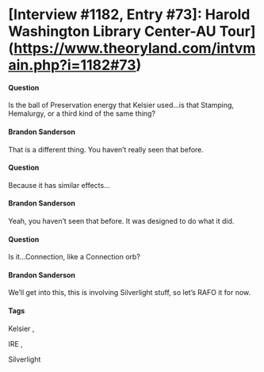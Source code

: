 # [Interview #1182, Entry #73]: Harold Washington Library Center-AU Tour](https://www.theoryland.com/intvmain.php?i=1182#73)

#### Question

Is the ball of Preservation energy that Kelsier used...is that Stamping, Hemalurgy, or a third kind of the same thing?

#### Brandon Sanderson

That is a different thing. You haven’t really seen that before.

#### Question

Because it has similar effects…

#### Brandon Sanderson

Yeah, you haven’t seen that before. It was designed to do what it did.

#### Question

Is it...Connection, like a Connection orb?

#### Brandon Sanderson

We’ll get into this, this is involving Silverlight stuff, so let’s RAFO it for now.

#### Tags

Kelsier
,

IRE
,

Silverlight

